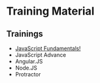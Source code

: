 # Training Material

## Trainings

- [JavaScript Fundamentals!](JavaScript/JavaScript/JavaScript_Fundamentals) 
- JavaScript Advance
- Angular.JS
- Node.JS
- Protractor
